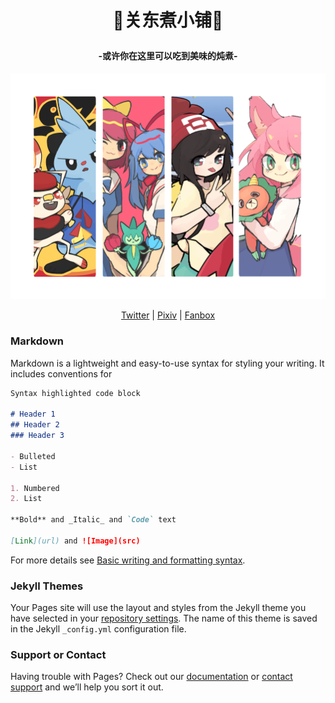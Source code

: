 <h1><p align="center">🎐关东煮小铺🍢</p></h1>
<h4><p align="center">-或许你在这里可以吃到美味的炖煮-</p></h4>
<p align="center"> <img src="https://github.com/bulamika/bulamika.github.io/blob/main/images/%E5%AE%A3%E4%BC%A0%E5%9B%BE.png" width="700" > </p>
<p align="center">
<a href="https://twitter.com/Bula_Mika">Twitter</a> | <a href="https://www.pixiv.net/users/13454241">Pixiv</a> | <a href="https://bulamika.fanbox.cc/">Fanbox</a>
</p>



### Markdown

Markdown is a lightweight and easy-to-use syntax for styling your writing. It includes conventions for

```markdown
Syntax highlighted code block

# Header 1
## Header 2
### Header 3

- Bulleted
- List

1. Numbered
2. List

**Bold** and _Italic_ and `Code` text

[Link](url) and ![Image](src)
```

For more details see [Basic writing and formatting syntax](https://docs.github.com/en/github/writing-on-github/getting-started-with-writing-and-formatting-on-github/basic-writing-and-formatting-syntax).

### Jekyll Themes

Your Pages site will use the layout and styles from the Jekyll theme you have selected in your [repository settings](https://github.com/bulamika/bulamika.github.io/settings/pages). The name of this theme is saved in the Jekyll `_config.yml` configuration file.

### Support or Contact

Having trouble with Pages? Check out our [documentation](https://docs.github.com/categories/github-pages-basics/) or [contact support](https://support.github.com/contact) and we’ll help you sort it out.
